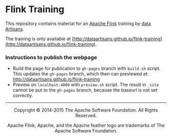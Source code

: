 # Flink Training

This repository contains material for an [Apache Flink](http://flink.apache.org) training by [data Artisans](http://www.data-artisans.com).

The training is only available at [http://dataartisans.github.io/flink-training](http://dataartisans.github.io/flink-training).


### Instructions to publish the webpage

- Build the page for publication to `gh-pages` branch with `build.sh` script. This updates the `gh-pages` branch, which then can previewed at: http://dataartisans.github.io/flink-training
- Preview on `localhost:4000` with `preview.sh` script. The result in `_site` cannot be put to the `gh-pages` branch, because the baseurl is not set correctly.

<hr>

<center>
Copyright &copy; 2014-2015 The Apache Software Foundation. All Rights Reserved.

Apache Flink, Apache, and the Apache feather logo are trademarks of The Apache Software Foundation.
</center>